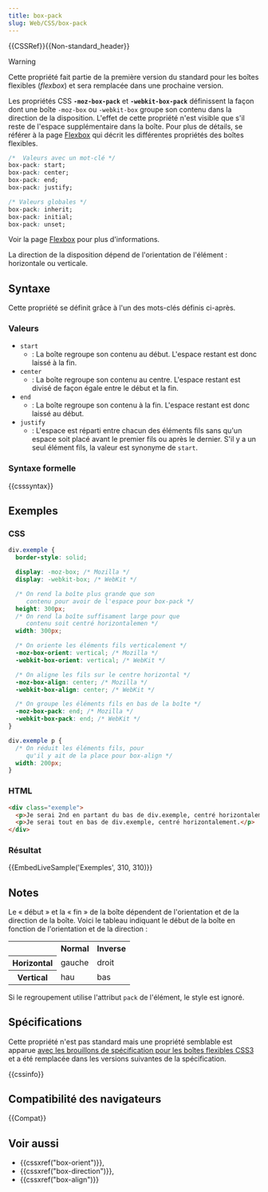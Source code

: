 ```yaml
---
title: box-pack
slug: Web/CSS/box-pack
---
```


{{CSSRef}}{{Non-standard_header}}

> [!WARNING]
> Cette propriété fait partie de la première version du standard pour les boîtes flexibles (_flexbox_) et sera remplacée dans une prochaine version.

Les propriétés CSS **`-moz-box-pack`** et **`-webkit-box-pack`** définissent la façon dont une boîte `-moz-box` ou `-webkit-box` groupe son contenu dans la direction de la disposition. L'effet de cette propriété n'est visible que s'il reste de l'espace supplémentaire dans la boîte. Pour plus de détails, se référer à la page [Flexbox](/fr/docs/Web/CSS/CSS_Flexible_Box_Layout/Basic_Concepts_of_Flexbox) qui décrit les différentes propriétés des boîtes flexibles.

```css
/*  Valeurs avec un mot-clé */
box-pack: start;
box-pack: center;
box-pack: end;
box-pack: justify;

/* Valeurs globales */
box-pack: inherit;
box-pack: initial;
box-pack: unset;
```

Voir la page [Flexbox](/fr/docs/Web/CSS/CSS_Flexible_Box_Layout/Basic_Concepts_of_Flexbox) pour plus d'informations.

La direction de la disposition dépend de l'orientation de l'élément : horizontale ou verticale.

## Syntaxe

Cette propriété se définit grâce à l'un des mots-clés définis ci-après.

### Valeurs

- `start`
  - : La boîte regroupe son contenu au début. L'espace restant est donc laissé à la fin.
- `center`
  - : La boîte regroupe son contenu au centre. L'espace restant est divisé de façon égale entre le début et la fin.
- `end`
  - : La boîte regroupe son contenu à la fin. L'espace restant est donc laissé au début.
- `justify`
  - : L'espace est réparti entre chacun des éléments fils sans qu'un espace soit placé avant le premier fils ou après le dernier. S'il y a un seul élément fils, la valeur est synonyme de `start`.

### Syntaxe formelle

{{csssyntax}}

## Exemples

### CSS

```css
div.exemple {
  border-style: solid;

  display: -moz-box; /* Mozilla */
  display: -webkit-box; /* WebKit */

  /* On rend la boîte plus grande que son
     contenu pour avoir de l'espace pour box-pack */
  height: 300px;
  /* On rend la boîte suffisament large pour que
     contenu soit centré horizontalemen */
  width: 300px;

  /* On oriente les éléments fils verticalement */
  -moz-box-orient: vertical; /* Mozilla */
  -webkit-box-orient: vertical; /* WebKit */

  /* On aligne les fils sur le centre horizontal */
  -moz-box-align: center; /* Mozilla */
  -webkit-box-align: center; /* WebKit */

  /* On groupe les éléments fils en bas de la boîte */
  -moz-box-pack: end; /* Mozilla */
  -webkit-box-pack: end; /* WebKit */
}

div.exemple p {
  /* On réduit les éléments fils, pour
     qu'il y ait de la place pour box-align */
  width: 200px;
}
```

### HTML

```html
<div class="exemple">
  <p>Je serai 2nd en partant du bas de div.exemple, centré horizontalement.</p>
  <p>Je serai tout en bas de div.exemple, centré horizontalement.</p>
</div>
```

### Résultat

{{EmbedLiveSample('Exemples', 310, 310)}}

## Notes

Le « début » et la « fin » de la boîte dépendent de l'orientation et de la direction de la boîte. Voici le tableau indiquant le début de la boîte en fonction de l'orientation et de la direction :

<table class="standard-table">
  <tbody>
    <tr>
      <th></th>
      <th><strong>Normal</strong></th>
      <th><strong>Inverse</strong></th>
    </tr>
    <tr>
      <th><strong>Horizontal</strong></th>
      <td>gauche</td>
      <td>droit</td>
    </tr>
    <tr>
      <th><strong>Vertical</strong></th>
      <td>hau</td>
      <td>bas</td>
    </tr>
  </tbody>
</table>

Si le regroupement utilise l'attribut `pack` de l'élément, le style est ignoré.

## Spécifications

Cette propriété n'est pas standard mais une propriété semblable est apparue [avec les brouillons de spécification pour les boîtes flexibles CSS3](https://www.w3.org/TR/2009/WD-css3-flexbox-20090723/) et a été remplacée dans les versions suivantes de la spécification.

{{cssinfo}}

## Compatibilité des navigateurs

{{Compat}}

## Voir aussi

- {{cssxref("box-orient")}},
- {{cssxref("box-direction")}},
- {{cssxref("box-align")}}
